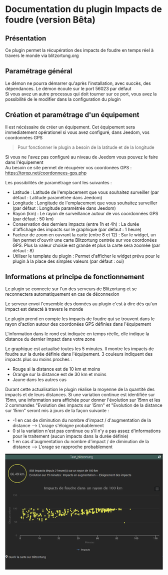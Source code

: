 # Documentation du plugin Impacts de foudre (version Bêta)

## Présentation

Ce plugin permet la récupération des impacts de foudre en temps réel à travers le monde via blitzortung.org

## Paramétrage général

Le démon ne pourra démarrer qu'après l'installation, avec succès, des dépendances. Le démon écoute sur le port 56023 par défaut  
Si vous avez un autre processus qui doit tourner sur ce port, vous avez la possibilité de le modifier dans la configuration du plugin

## Création et paramétrage d'un équipement

Il est nécéssaire de créer un équipement. Cet équipement sera immediatement opérationel si vous avez configuré, dans Jeedom, vos coordonnées GPS  
  > Pour fonctionner le plugin a besoin de la latitude et de la longitude

Si vous ne l'avez pas configuré au niveau de Jeedom vous pouvez le faire dans l'équipement  
Au besoin ce site permet de récupérer vos coordonées GPS : https://torop.net/coordonnees-gps.php

Les possibilités de paramétrage sont les suivantes : 

- Latitude : Latitude de l'emplacement que vous souhaitez surveiller (par défaut : Latitude paramétrée dans Jeedom)
- Longitude : Longitude de l'emplacement que vous souhaitez surveiller (par défaut : Longitude paramétrée dans Jeedom)
- Rayon (km) : Le rayon de surveillance autour de vos coordonnées GPS (par défaut : 50 km)
- Conservation des derniers impacts (entre 1h et 4h) : La durée d'affichage des impacts sur le graphique (par défaut : 1 heure)
- Facteur de zoom en ouvrant la carte (entre 8 et 12) : Sur le widget, un lien permet d'ouvrir une carte Blitzortung centrée sur vos coordonées GPS. Plus la valeur choisie est grande et plus la carte sera zoomée (par défaut : 8)
- Utiliser le template du plugin : Permet d'afficher le widget prévu pour le plugin à la place des simples valeurs  (par défaut : oui)

## Informations et principe de fonctionnement

Le plugin se connecte sur l'un des serveurs de Blitzortung et se reconnectera automatiquement en cas de déconnexion

Le serveur envoi l'ensemble des données au plugin c'est à dire dès qu'un impact est detecté à travers le monde

Le plugin prend en compte les impacts de foudre qui se trouvent dans le rayon d'action autour des coordonées GPS définies dans l'équipement

L'information dans le rond est indiquée en temps réelle, elle indique la distance du dernier impact dans votre zone

Le graphique est actualisé toutes les 5 minutes. Il montre les impacts de foudre sur la durée définie dans l'équipement. 3 couleurs indiquent des impacts plus ou moins proches :

- Rouge si la distance est de 10 km et moins
- Orange sur la distance est de 30 km et moins
- Jaune dans les autres cas

Durant cette actualisation le plugin réalise la moyenne de la quantité des impacts et de leurs distances. Si une variation continue est identifiée sur 15mn, une information sera affichée pour donner l'évolution sur 15mn et les 2 commandes "Evolution des impacts sur 15mn" et "Evolution de la distance sur 15mn" seront mis à jours de la façon suivante : 

- -1 en cas de diminution du nombre d'impact / d'augmentation de la distance --> L'orage s'éloigne probablement
- 0 si la variation n'est pas continue ou s'il n'y a pas assez d'informations pour le traitement (aucun impacts dans la durée définie)
- 1 en cas d'augmentation du nombre d'impact / de diminution de la distance --> L'orage se rapproche probablement

![Création](images/Blitzortung_Widget.png)
